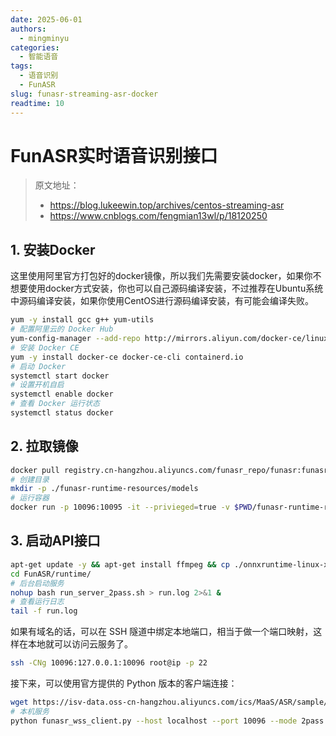 ```yaml
---
date: 2025-06-01
authors:
  - mingminyu
categories:
  - 智能语音
tags:
  - 语音识别
  - FunASR
slug: funasr-streaming-asr-docker
readtime: 10
---
```


# FunASR实时语音识别接口

> 原文地址：
> 
>  - https://blog.lukeewin.top/archives/centos-streaming-asr
>  - https://www.cnblogs.com/fengmian13wl/p/18120250

## 1. 安装Docker

这里使用阿里官方打包好的docker镜像，所以我们先需要安装docker，如果你不想要使用docker方式安装，你也可以自己源码编译安装，不过推荐在Ubuntu系统中源码编译安装，如果你使用CentOS进行源码编译安装，有可能会编译失败。

```bash
yum -y install gcc g++ yum-utils
# 配置阿里云的 Docker Hub
yum-config-manager --add-repo http://mirrors.aliyun.com/docker-ce/linux/centos/docker-ce.repo
# 安装 Docker CE
yum -y install docker-ce docker-ce-cli containerd.io 
# 启动 Docker
systemctl start docker
# 设置开机自启
systemctl enable docker
# 查看 Docker 运行状态
systemctl status docker
```

<!-- more -->

## 2. 拉取镜像

```bash linenums="1"
docker pull registry.cn-hangzhou.aliyuncs.com/funasr_repo/funasr:funasr-runtime-sdk-online-cpu-0.1.12
# 创建目录
mkdir -p ./funasr-runtime-resources/models
# 运行容器
docker run -p 10096:10095 -it --privieged=true -v $PWD/funasr-runtime-resources/models:/workspace/models registry.cn-hangzhou.aliyuncs.com/funasr_repo/funasr:funasr-runtime-sdk-online-cpu-0.1.12
```

## 3. 启动API接口

```bash linenums="1"
apt-get update -y && apt-get install ffmpeg && cp ./onnxruntime-linux-x64-1.14.0/lib/* /usr/lib
cd FunASR/runtime/
# 后台启动服务
nohup bash run_server_2pass.sh > run.log 2>&1 &
# 查看运行日志
tail -f run.log
```

如果有域名的话，可以在 SSH 隧道中绑定本地端口，相当于做一个端口映射，这样在本地就可以访问云服务了。

```bash linenums="1"
ssh -CNg 10096:127.0.0.1:10096 root@ip -p 22
```

接下来，可以使用官方提供的 Python 版本的客户端连接：

```bash linenums="1"
wget https://isv-data.oss-cn-hangzhou.aliyuncs.com/ics/MaaS/ASR/sample/funasr_samples.tar.gz
# 本机服务
python funasr_wss_client.py --host localhost --port 10096 --mode 2pass
```

